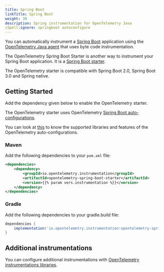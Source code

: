 ```yaml
---
title: Spring Boot
linkTitle: Spring Boot
weight: 30
description: Spring instrumentation for OpenTelemetry Java
cSpell:ignore: springboot autoconfigure
---
```


You can automatically instrument a
[Spring Boot](https://spring.io/projects/spring-boot) application using the
[OpenTelemetry Java agent](../automatic/) that uses byte code instrumentation.

The OpenTelemetry Spring Boot Starter is another way to instrument your Spring
Boot application. It is a
[Spring Boot starter](https://docs.spring.io/spring-boot/docs/current/reference/htmlsingle/#using.build-systems.starters).

The OpenTelemetry starter is compatible with Spring Boot 2.0, Spring Boot 3.0
and Spring native.

## Getting Started

Add the dependency given below to enable the OpenTelemetry starter.

The OpenTelemetry starter uses OpenTelemetry
[Spring Boot auto-configurations](https://docs.spring.io/spring-boot/docs/current/reference/html/using.html#using.auto-configuration).

You can look at
[this](https://github.com/open-telemetry/opentelemetry-java-instrumentation/blob/main/instrumentation/spring/spring-boot-autoconfigure/README.md#features)
to know the supported libraries and features of the OpenTelemetry
auto-configurations.

### Maven

Add the following dependencies to your `pom.xml` file:

```xml
<dependencies>
	<dependency>
		<groupId>io.opentelemetry.instrumentation</groupId>
		<artifactId>opentelemetry-spring-boot-starter</artifactId>
		<version>{{% param vers.instrumentation %}}</version>
	</dependency>
</dependencies>
```

### Gradle

Add the following dependencies to your gradle.build file:

```groovy
dependencies {
	implementation('io.opentelemetry.instrumentation:opentelemetry-spring-boot-starter:{{% param vers.instrumentation %}}')
}
```

## Additional instrumentations

You can configure additional instrumentations with
[OpenTelemetry instrumentations libraries](https://github.com/open-telemetry/opentelemetry-java-instrumentation/blob/main/docs/supported-libraries.md#libraries--frameworks).
